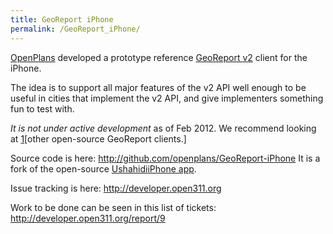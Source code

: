 ```yaml
---
title: GeoReport iPhone
permalink: /GeoReport_iPhone/
---
```


[OpenPlans](http://openplans.org) developed a prototype reference [GeoReport v2](/GeoReport_v2 "wikilink") client for the iPhone.

The idea is to support all major features of the v2 API well enough to be useful in cities that implement the v2 API, and give implementers something fun to test with.

*It is not under active development* as of Feb 2012. We recommend looking at [1](http://wiki.open311.org/Main_Page#Open_Source_Clients)[other open-source GeoReport clients.]

Source code is here: <http://github.com/openplans/GeoReport-iPhone> It is a fork of the open-source [Ushahidi](http://ushahidi.org)[iPhone app](http://github.com/ushahidi/Ushahidi_iPhone).

Issue tracking is here: <http://developer.open311.org>

Work to be done can be seen in this list of tickets: <http://developer.open311.org/report/9>
